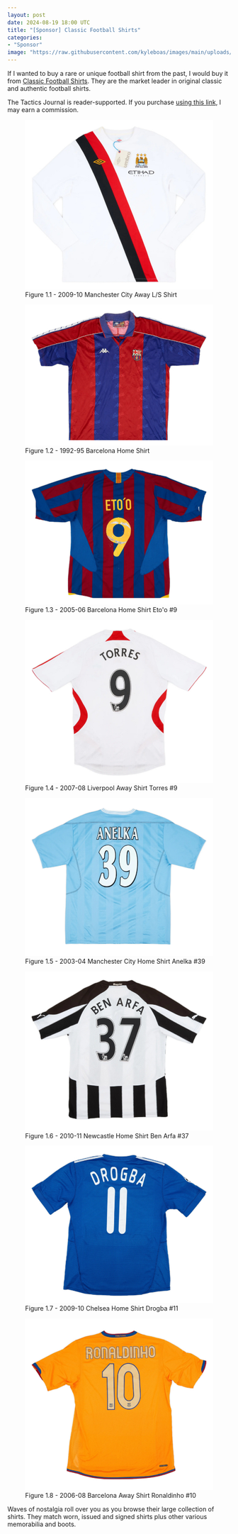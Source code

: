 ```yaml
---
layout: post
date: 2024-08-19 18:00 UTC
title: "[Sponsor] Classic Football Shirts"
categories:
- "Sponsor"
image: "https://raw.githubusercontent.com/kyleboas/images/main/uploads/2024/08/18/Image-18Aug2024_01:54:31.png"
---
```


If I wanted to buy a rare or unique football shirt from the past, I would buy it from [Classic Football Shirts](https://www.classicfootballshirts.co.uk/?ref=mzgymjq&cid=&utm_source=affiliates). They are the market leader in original classic and authentic football shirts.

<!---more--->

The Tactics Journal is reader-supported. If you purchase [using this link](https://www.classicfootballshirts.co.uk/?ref=mzgymjq&cid=&utm_source=affiliates), I may earn a commission.

<figure>
    <img src="https://raw.githubusercontent.com/kyleboas/images/main/uploads/2024/08/18/Image-18Aug2024_01:22:09.png">
    <figcaption>Figure 1.1 - 2009-10 Manchester City Away L/S Shirt</figcaption>
</figure>

<figure>
    <img src="https://raw.githubusercontent.com/kyleboas/images/main/uploads/2024/08/18/Image-18Aug2024_01:25:14.png">
    <figcaption>Figure 1.2 - 1992-95 Barcelona Home Shirt</figcaption>
</figure>

<figure>
    <img src="https://raw.githubusercontent.com/kyleboas/images/main/uploads/2024/08/18/Image-18Aug2024_01:28:28.png">
    <figcaption>Figure 1.3 - 2005-06 Barcelona Home Shirt Eto'o #9</figcaption>
</figure>

<figure>
    <img src="https://raw.githubusercontent.com/kyleboas/images/main/uploads/2024/08/18/Image-18Aug2024_01:32:58.png">
    <figcaption>Figure 1.4 - 2007-08 Liverpool Away Shirt Torres #9</figcaption>
</figure>

<figure>
    <img src="https://raw.githubusercontent.com/kyleboas/images/main/uploads/2024/08/18/Image-18Aug2024_01:35:45.png">
    <figcaption>Figure 1.5 - 2003-04 Manchester City Home Shirt Anelka #39</figcaption>
</figure>

<figure>
    <img src="https://raw.githubusercontent.com/kyleboas/images/main/uploads/2024/08/18/Image-18Aug2024_01:38:22.png">
    <figcaption>Figure 1.6 - 2010-11 Newcastle Home Shirt Ben Arfa #37 </figcaption>
</figure>

<figure>
    <img src="https://raw.githubusercontent.com/kyleboas/images/main/uploads/2024/08/18/Image-18Aug2024_01:42:36.png">
    <figcaption>Figure 1.7 - 2009-10 Chelsea Home Shirt Drogba #11</figcaption>
</figure>

<figure>
    <img src="https://raw.githubusercontent.com/kyleboas/images/main/uploads/2024/08/18/Image-18Aug2024_01:45:11.png">
    <figcaption>Figure 1.8 - 2006-08 Barcelona Away Shirt Ronaldinho #10 </figcaption>
</figure>

Waves of nostalgia roll over you as you browse their large collection of shirts. They match worn, issued and signed shirts plus other various memorabilia and boots. 